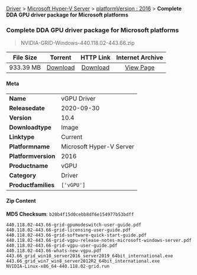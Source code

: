 
[Driver](/README.md)  >  [Microsoft Hyper-V Server](/index/Driver/Microsoft_Hyper-V_Server.md)  >  [platformVersion : 2016](/index/Driver/Microsoft_Hyper-V_Server/2016.md)  >  **Complete DDA GPU driver package for Microsoft platforms**


###    Complete DDA GPU driver package for Microsoft platforms

> NVIDIA-GRID-Windows-440.118.02-443.66.zip   


| **File Size** | **Torrent**  | **HTTP Link** | **Internet Archive** |
|:-------------:|:------------:|:-------------:|:--------------------:|
| 933.39 MB |  [Download](https://archive.org/download/nvgpu_NVIDIA-GRID-Windows-440.118.02-443.66.zip/nvgpu_NVIDIA-GRID-Windows-440.118.02-443.66.zip_archive.torrent)       | [Download](https://archive.org/compress/nvgpu_NVIDIA-GRID-Windows-440.118.02-443.66.zip) | [View Page](https://archive.org/details/nvgpu_NVIDIA-GRID-Windows-440.118.02-443.66.zip)       |

#### Meta

<table>
<tr><td><strong>Name</strong></td><td>vGPU Driver</td></tr>
<tr><td><strong>Releasedate</strong></td><td>2020-09-30</td></tr>
<tr><td><strong>Version</strong></td><td>10.4</td></tr>
<tr><td><strong>Downloadtype</strong></td><td>Image</td></tr>
<tr><td><strong>Linktype</strong></td><td>Current</td></tr>
<tr><td><strong>Platformname</strong></td><td>Microsoft Hyper-V Server</td></tr>
<tr><td><strong>Platformversion</strong></td><td>2016</td></tr>
<tr><td><strong>Productname</strong></td><td>vGPU</td></tr>
<tr><td><strong>Category</strong></td><td>Driver</td></tr>
<tr><td><strong>Productfamilies</strong></td><td><code>['vGPU']</code></td></tr>
</table>

#### Zip Content

**MD5 Checksum**: `b20b4f15d0cebb8df6e154977b53bdff`

```text
440.118.02-443.66-grid-gpumodeswitch-user-guide.pdf
440.118.02-443.66-grid-licensing-user-guide.pdf
440.118.02-443.66-grid-software-quick-start-guide.pdf
440.118.02-443.66-grid-vgpu-release-notes-microsoft-windows-server.pdf
440.118.02-443.66-grid-vgpu-user-guide.pdf
440.118.02-443.66-whats-new-vgpu.pdf
443.66_grid_win10_server2016_server2019_64bit_international.exe
443.66_grid_win7_win8_server2012R2_64bit_international.exe
NVIDIA-Linux-x86_64-440.118.02-grid.run
```